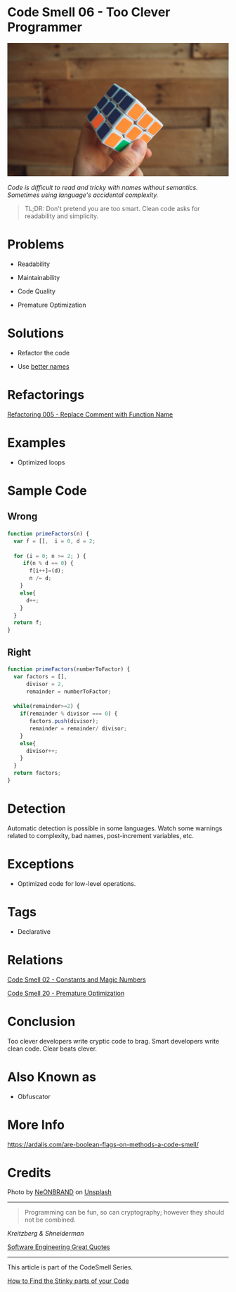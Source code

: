 # Code Smell 06 - Too Clever Programmer

![Code Smell 06 - Too Clever Programmer](Code%20Smell%2006%20-%20Too%20Clever%20Programmer.jpg)

*Code is difficult to read and tricky with names without semantics. Sometimes using language's accidental complexity.*

> TL;DR: Don't pretend you are too smart. Clean code asks for readability and simplicity.

# Problems

- Readability

- Maintainability

- Code Quality

- Premature Optimization

# Solutions

- Refactor the code

- Use [better names](https://github.com/mcsee/Software-Design-Articles/tree/main/Articles/Theory/What%20exactly%20is%20a%20name%20—%20Part%20I%20The%20Quest/readme.md)

# Refactorings

[Refactoring 005 - Replace Comment with Function Name](https://github.com/mcsee/Software-Design-Articles/tree/main/Articles/Refactorings/Refactoring%20005%20-%20Replace%20Comment%20with%20Function%20Name/readme.md)

# Examples

- Optimized loops

# Sample Code

## Wrong

[Gist Url]: # (https://gist.github.com/mcsee/df27505a28b5f65faaa273b0bfe1f322)
```javascript
function primeFactors(n) {
  var f = [],  i = 0, d = 2;  
  
  for (i = 0; n >= 2; ) {
     if(n % d == 0) {
       f[i++]=(d); 
       n /= d;
    }
    else{
      d++;
    }     
  }
  return f;
}
```

## Right

[Gist Url]: # (https://gist.github.com/mcsee/4749cfe51de1c02848df1aa802fa5705)
```javascript
function primeFactors(numberToFactor) {
  var factors = [], 
      divisor = 2,
      remainder = numberToFactor;
  
  while(remainder>=2) {
    if(remainder % divisor === 0) {
       factors.push(divisor); 
       remainder = remainder/ divisor;
    }
    else{
      divisor++;
    }     
  }
  return factors;
}
```

# Detection

Automatic detection is possible in some languages.
Watch some warnings related to complexity, bad names, post-increment variables, etc.

# Exceptions

- Optimized code for low-level operations.

# Tags

- Declarative

# Relations

[Code Smell 02 - Constants and Magic Numbers](https://github.com/mcsee/Software-Design-Articles/tree/main/Articles/Code%20Smells/Code%20Smell%20%2002%20-%20Constants%20and%20Magic%20Numbers/readme.md)

[Code Smell 20 - Premature Optimization](https://github.com/mcsee/Software-Design-Articles/tree/main/Articles/Code%20Smells/Code%20Smell%2020%20-%20Premature%20Optimization/readme.md)

# Conclusion

Too clever developers write cryptic code to brag. Smart developers write clean code. 
Clear beats clever.

# Also Known as

- Obfuscator

# More Info

https://ardalis.com/are-boolean-flags-on-methods-a-code-smell/

# Credits

Photo by [NeONBRAND](https://unsplash.com/@neonbrand) on [Unsplash](https://unsplash.com/s/photos/smart-brain)

* * *

> Programming can be fun, so can cryptography; however they should not be combined.

_Kreitzberg & Shneiderman_

[Software Engineering Great Quotes](https://github.com/mcsee/Software-Design-Articles/tree/main/Articles/Quotes/Software%20Engineering%20Great%20Quotes/readme.md)

* * *

This article is part of the CodeSmell Series.

[How to Find the Stinky parts of your Code](https://github.com/mcsee/Software-Design-Articles/tree/main/Articles/Code%20Smells/How%20to%20Find%20the%20Stinky%20parts%20of%20your%20Code/readme.md)
